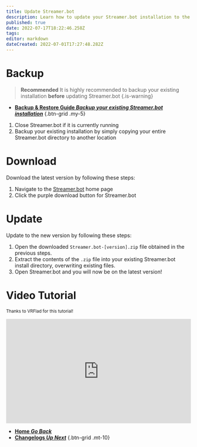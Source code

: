 ```yaml
---
title: Update Streamer.bot
description: Learn how to update your Streamer.bot installation to the latest version
published: true
date: 2022-07-17T18:22:46.258Z
tags: 
editor: markdown
dateCreated: 2022-07-01T17:27:48.282Z
---
```


# Backup

> **Recommended**
It is highly recommended to backup your existing installation **before** updating Streamer.bot
{.is-warning}

- [<i class="mdi mdi-backup-restore primary--text"></i> **Backup & Restore Guide *Backup your existing Streamer.bot installation***](/en/Backup)
{.btn-grid .my-5}

1. Close Streamer.bot if it is currently running
2. Backup your existing installation by simply copying your entire Streamer.bot directory to another location

# Download
Download the latest version by following these steps:

1. Navigate to the [Streamer.bot](https://streamer.bot) home page
2. Click the purple download button for Streamer.bot

# Update
Update to the new version by following these steps:

1. Open the downloaded `Streamer.bot-[version].zip` file obtained in the previous steps.
2. Extract the contents of the `.zip` file into your existing Streamer.bot install directory, overwriting existing files.
3. Open Streamer.bot and you will now be on the latest version!

# Video Tutorial
<small>Thanks to VRFlad for this tutorial!</small>

<div class=“iframe-container”><iframe src="https://www.youtube.com/embed/DmzVuyAXefI" title="YouTube video player" frameborder="0" allow="accelerometer; autoplay; clipboard-write; encrypted-media; gyroscope; picture-in-picture; fullscreen" allow fullscreen style="border: none; max-width: 100%; width: 100%; aspect-ratio: 16/9;"></iframe></div>

- [<i class="mdi mdi-chevron-left"></i>**Home *Go Back***](/en/Home)
- [<i class="mdi mdi-update primary--text"></i>**Changelogs *Up Next***](/en/Changelogs)
{.btn-grid .mt-10}